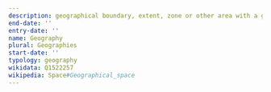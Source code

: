 ```yaml
---
description: geographical boundary, extent, zone or other area with a geometry and a point
end-date: ''
entry-date: ''
name: Geography
plural: Geographies
start-date: ''
typology: geography
wikidata: Q1522257
wikipedia: Space#Geographical_space
---
```

